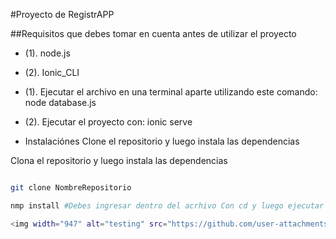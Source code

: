 #Proyecto de RegistrAPP

##Requisitos que debes tomar en cuenta antes de utilizar el proyecto
- (1). node.js
- (2). Ionic_CLI


- (1). Ejecutar el archivo en una terminal aparte utilizando este comando: node database.js
- (2). Ejecutar el proyecto con: ionic serve

- Instalaciónes
Clone el repositorio y luego instala las dependencias 


Clona el repositorio y luego instala las dependencias
```bash

git clone NombreRepositorio 

nmp install #Debes ingresar dentro del acrhivo Con cd y luego ejecutar el codigo

<img width="947" alt="testing" src="https://github.com/user-attachments/assets/76b0ad6d-300d-41bd-88ac-1485dd3ac2ba">
